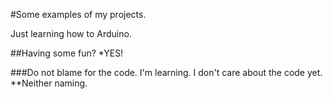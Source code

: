 #Some examples of my projects.

Just learning how to Arduino.

##Having some fun?
*YES!

###Do not blame for the code.
I'm learning. I don't care about the code yet.
**Neither naming.
